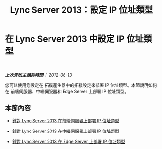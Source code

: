 ﻿---
title: Lync Server 2013：設定 IP 位址類型
TOCTitle: 設定 IP 位址類型
ms:assetid: 17e756c0-6652-4cd5-b185-4b25929e3a42
ms:mtpsurl: https://technet.microsoft.com/zh-tw/library/JJ204710(v=OCS.15)
ms:contentKeyID: 49290220
ms.date: 08/10/2015
mtps_version: v=OCS.15
ms.translationtype: HT
---

# 在 Lync Server 2013 中設定 IP 位址類型

 

_**上次修改主題的時間：** 2012-06-13_

您可以使用您設定在 拓撲產生器中的拓撲設定來部署 IP 位址類型。本節說明如何在 前端伺服器、中繼伺服器和 Edge Server 上部署 IP 位址類型。

## 本節內容

  - [針對 Lync Server 2013 在前端伺服器上部署 IP 位址類型](lync-server-2013-deploy-ip-address-types-on-a-front-end-server.md)

  - [針對 Lync Server 2013 在中繼伺服器上部署 IP 位址類型](lync-server-2013-deploy-ip-address-types-on-a-mediation-server.md)

  - [針對 Lync Server 2013 在 Edge Server 上部署 IP 位址類型](lync-server-2013-deploy-ip-address-types-on-an-edge-server.md)

